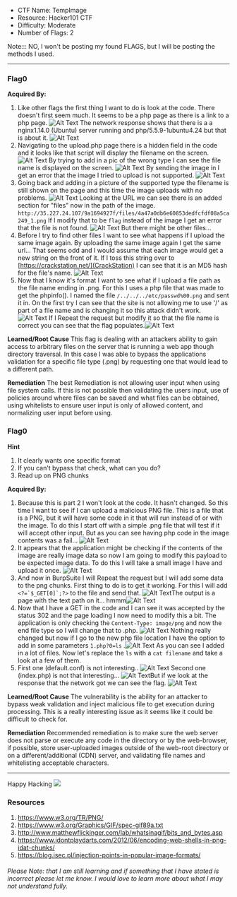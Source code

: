 - CTF Name: TempImage
- Resource: Hacker101 CTF
- Difficulty: Moderate
- Number of Flags: 2

Note::: NO, I won't be posting my found FLAGS, but I will be posting the methods I used. 

<hr>



### Flag0
__Acquired By:__
 1. Like other flags the first thing I want to do is look at the code. There doesn't first seem much. It seems to be a php page as there is a link to a php page. ![Alt Text](https://dev-to-uploads.s3.amazonaws.com/i/cuytl1qndf238zxenqrg.png) 
    The network response shows that there is a a nginx1.14.0 (Ubuntu) server running and php/5.5.9-1ubuntu4.24 but that is about it. ![Alt Text](https://dev-to-uploads.s3.amazonaws.com/i/a03b5vwuu1cb81f1g2a4.png)
 2. Navigating to the upload.php page there is a hidden field in the code and it looks like that script will display the filename on the screen. ![Alt Text](https://dev-to-uploads.s3.amazonaws.com/i/8uhbkilxqgcohucv7752.png)
    By trying to add in a pic of the wrong type I can see the file name is displayed on the screen. ![Alt Text](https://dev-to-uploads.s3.amazonaws.com/i/0ncmjz5feyxudzr91uxr.png)
    By sending the image in I get an error that the image I tried to upload is not supported. ![Alt Text](https://dev-to-uploads.s3.amazonaws.com/i/6m2z79s565htqvpqci8t.png)
 3. Going back and adding in a picture of the supported type the filename is still shown on the page and this time the image uploads with no problems. ![Alt Text](https://dev-to-uploads.s3.amazonaws.com/i/8fqtpjsrhbfanbp91rxu.png)
    Looking at the URL we can see there is an added section for "files" now in the path of the image. `http://35.227.24.107/9a1694927f/files/4a47a0db6e60853dedfcfdf08a5ca249_1.png` If I modify that to be `flag` instead of the image I get an error that the file is not found. ![Alt Text](https://dev-to-uploads.s3.amazonaws.com/i/0o82jeasvve2q8zrgou2.png) But there might be other files...
 4. Before I try to find other files I want to see what happens if I upload the same image again. By uploading the same image again I get the same url... That seems odd and I would assume that each image would get a new string on the front of it. If I toss this string over to [https://crackstation.net/](CrackStation) I can see that it is an MD5 hash for the file's name. ![Alt Text](https://dev-to-uploads.s3.amazonaws.com/i/nxgo4jv0ut6dfe3qzo3v.png)
 5. Now that I know it's format I want to see what if I upload a file path as the file name ending in .png. For this I uses a php file that was made to get the phpinfo(). I named the file `/../../../etc/passwd%00.png` and sent it in. On the first try I can see that the site is not allowing me to use '/' as part of a file name and is changing it so this attack didn't work. ![Alt Text](https://dev-to-uploads.s3.amazonaws.com/i/0j1klr3sm05uzxefzeum.png)
   If I Repeat the request but modify it so that the file name is correct you can see that the flag populates.![Alt Text](https://dev-to-uploads.s3.amazonaws.com/i/l1zqg0c0pui60qjgiflx.png)

__Learned/Root Cause__
This flag is dealing with an attackers ability to gain access to arbitrary files on the server that is running a web app though directory traversal.
In this case I was able to bypass the applications validation for a specific file type (.png) by requesting one that would lead to a different path. 

__Remediation__
The best Remediation is not allowing user input when using file system calls.
If this is not possible then validating the users input, use of policies around where files can be saved and what files can be obtained, using whitelists to ensure user input is only of allowed content, and normalizing user input before using.



### Flag0
__Hint__ 
 1. It clearly wants one specific format
 2. If you can't bypass that check, what can you do?
 3. Read up on PNG chunks

__Acquired By:__
 1.  Because this is part 2 I won't look at the code. It hasn't changed. So this time I want to see if I can upload a malicious PNG file. This is a file that is a PNG, but it will have some code in it that will run instead of or with the image. 
   To do this I start off with a simple .png file that will test if it will accept other input. But as you can see having php code in the image contents was a fail... ![Alt Text](https://dev-to-uploads.s3.amazonaws.com/i/962r3bv2k2f5ujr6o3zr.png)
 2. It appears that the application might be checking if the contents of the image are really image data so now I am going to modify this payload to be expected image data.
    To do this I will take a small image I have and upload it once. ![Alt Text](https://dev-to-uploads.s3.amazonaws.com/i/5zb97a1yusiu41uovfs8.png) 
 3. And now in BurpSuite I will Repeat the request but I will add some data to the png chunks.
    First thing to do is to get it working. For this I will add ``<?=`$_GET[0]`;?>`` to the file and send that. ![Alt Text](https://dev-to-uploads.s3.amazonaws.com/i/bjaay1qtr3b3llvk18g6.png)The output is a page with the text path on it... hmmm![Alt Text](https://dev-to-uploads.s3.amazonaws.com/i/e1wdr7xc6en7u2j35yeu.png)
 4. Now that I have a GET in the code and I can see it was accepted by the status 302 and the page loading I now need to modify this a bit. The application is only checking the `Content-Type: image/png` and now the end file type so I will change that to .php. ![Alt Text](https://dev-to-uploads.s3.amazonaws.com/i/20dyu3qdhh47ubwn0dl1.png)
    Nothing really changed but now if I go to the new php file location I have the option to add in some parameters `1.php?0=ls` .![Alt Text](https://dev-to-uploads.s3.amazonaws.com/i/iuv5yfvyrfs26ko2i4jd.png) As you can see I added in a lot of files. Now let's replace the `ls` with a `cat filename` and take a look at a few of them.
 5. First one (default.conf) is not interesting.. ![Alt Text](https://dev-to-uploads.s3.amazonaws.com/i/t1fmm6uio137r9wr1nxs.png)
   Second one (index.php) is not that interesting... ![Alt Text](https://dev-to-uploads.s3.amazonaws.com/i/tcqu8jvafh6689vo09ev.png)But if we look at the response that the network got we can see the flag. ![Alt Text](https://dev-to-uploads.s3.amazonaws.com/i/6mmxukq96wtsu6azvmhf.png)

__Learned/Root Cause__
The vulnerability is the ability for an attacker to bypass weak validation and inject malicious file to get execution during processing.
This is a really interesting issue as it seems like it could be difficult to check for. 

__Remediation__
Recommended remediation is to make sure the web server does not parse or execute any code in the directory or by the web-browser, if possible, store user-uploaded images outside of the web-root directory or on a different/additional (CDN) server, and validating file names and whitelisting acceptable characters.





<hr>

Happy Hacking
![](https://media.giphy.com/media/l3vRmVv5P01I5NDAA/giphy.gif)

### Resources
1. https://www.w3.org/TR/PNG/
2. https://www.w3.org/Graphics/GIF/spec-gif89a.txt
3. http://www.matthewflickinger.com/lab/whatsinagif/bits_and_bytes.asp
4. https://www.idontplaydarts.com/2012/06/encoding-web-shells-in-png-idat-chunks/
5. https://blog.isec.pl/injection-points-in-popular-image-formats/

###### Please Note: that I am still learning and if something that I have stated is incorrect please let me know. I would love to learn more about what I may not understand fully.
